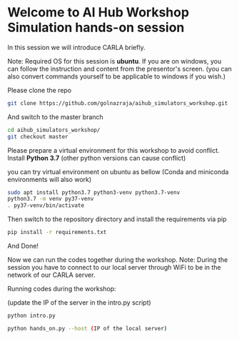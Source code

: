 
# Welcome to AI Hub Workshop Simulation hands-on session

In this session we will introduce CARLA briefly.

Note: Required OS for this session is **ubuntu**. If you are on windows, you can follow the instruction and content from the presentor's screen.
(you can also convert commands yourself to be applicable to windows if you wish.)

Please clone the repo

```bash
git clone https://github.com/golnazraja/aihub_simulators_workshop.git
```

And switch to the master branch

```bash
cd aihub_simulators_workshop/
git checkout master
```
Please prepare a virtual environment for this workshop to avoid conflict.
Install **Python 3.7** (other python versions can cause conflict) 

you can try virtual environment on ubuntu as bellow
(Conda and miniconda environments will also work)

```bash
sudo apt install python3.7 python3-venv python3.7-venv
python3.7 -m venv py37-venv
. py37-venv/bin/activate
```
Then switch to the repository directory and install the requirements via pip

```bash
pip install -r requirements.txt
```

And Done!

Now we can run the codes together during the workshop.
Note: During the session you have to connect to our local server through WiFi to be in the network of our CARLA server.

Running codes during the workshop:

(update the IP of the server in the intro.py script)
```bash
python intro.py
```

```bash
python hands_on.py --host (IP of the local server)
```


